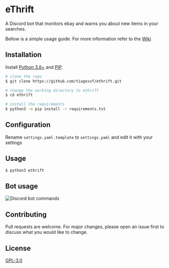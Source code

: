 # eThrift

A Discord bot that monitors ebay and warns you about new items in your searches.

Bellow is a simple usage guide. For more information refer to the [Wiki](https://github.com/tiagosvf/ethrift/wiki)

## Installation

Install [Python 3.8+](https://www.python.org/downloads/) and [PIP](https://pip.pypa.io/en/stable/installing/).

```bash
# clone the repo
$ git clone https://github.com/tiagosvf/ethrift.git

# change the working directory to ethrift
$ cd ethrift

# install the requirements
$ python3 -m pip install -r requirements.txt
```

## Configuration

Rename `settings.yaml.template` to `settings.yaml` and edit it with your settings

## Usage
```bash
$ python3 ethrift
```

## Bot usage
![Discord bot commands](https://i.imgur.com/YfZKWHV.png)

## Contributing
Pull requests are welcome. For major changes, please open an issue first to discuss what you would like to change.

## License
[GPL-3.0](https://choosealicense.com/licenses/gpl-3.0/)
